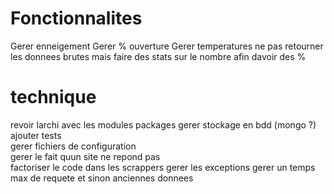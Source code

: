 
# Fonctionnalites
Gerer enneigement 
Gerer % ouverture
Gerer temperatures
ne pas retourner les donnees brutes mais faire des stats sur le nombre afin davoir des %
 

# technique
revoir larchi avec les modules packages
gerer stockage en bdd (mongo ?)  
ajouter tests  
gerer fichiers de configuration  
gerer le fait quun site ne repond pas  
factoriser le code dans les scrappers
gerer les exceptions
gerer un temps max de requete et sinon anciennes donnees

